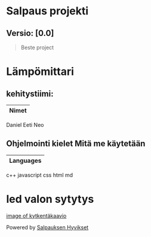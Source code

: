 # Salpaus projekti
## Versio: [0.0]

> Beste project 

# Lämpömittari

## kehitystiimi:
Nimet |
------|
Daniel
Eeti
Neo

## Ohjelmointi kielet Mitä me käytetään

Languages |
----------|
c++
javascript
css
html
md

# led valon sytytys 
[image of kytkentäkaavio](https://github.com/DevSalpaus/salpaus/nimet%C3%B6n.png)



Powered by [Salpauksen Hyvikset](https://salpaus.fi)
